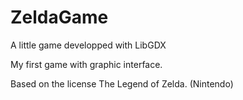# ZeldaGame
A little game developped with LibGDX

My first game with graphic interface.

Based on the license The Legend of Zelda. (Nintendo)
